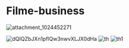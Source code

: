 # Filme-business

![attachment_1024452271](https://user-images.githubusercontent.com/86233883/122845843-da41b000-d304-11eb-873b-748a844b0c8f.jpeg)

![dQIQZbJXn1pflQw3nwvXLJX0dHa](https://user-images.githubusercontent.com/86233883/122845935-1412b680-d305-11eb-8a7d-ac8d1947a972.jpg)
![th](https://user-images.githubusercontent.com/86233883/122846033-4b816300-d305-11eb-9230-102e7415690b.jpg)
![th1](https://user-images.githubusercontent.com/86233883/122846127-7c619800-d305-11eb-97b5-aacb81631b77.jpg)

